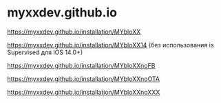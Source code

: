 # myxxdev.github.io
https://myxxdev.github.io/installation/MYbloXX

https://myxxdev.github.io/installation/MYbloXX14 (без использования is Supervised для iOS 14.0+)

https://myxxdev.github.io/installation/MYbloXXnoFB

https://myxxdev.github.io/installation/MYbloXXnoOTA

https://myxxdev.github.io/installation/MYbloXXnoXXX
